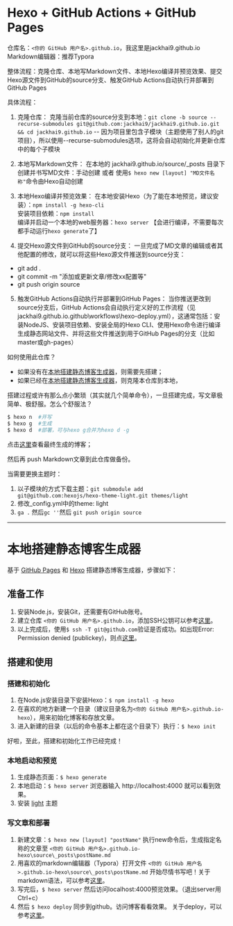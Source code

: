 # Hexo + GitHub Actions + GitHub Pages

仓库名：`<你的 GitHub 用户名>.github.io`，我这里是jackhai9.github.io
Markdown编辑器：推荐Typora

整体流程：克隆仓库、本地写Markdown文件、本地Hexo编译并预览效果、提交Hexo源文件到GitHub的source分支、触发GitHub Actions自动执行并部署到GitHub Pages

具体流程：

1. 克隆仓库：
   克隆当前仓库的source分支到本地：`git clone -b source --recurse-submodules git@github.com:jackhai9/jackhai9.github.io.git && cd jackhai9.github.io` 
   -- 因为项目里包含子模块（主题使用了别人的git项目），所以使用--recurse-submodules选项，这将会自动初始化并更新仓库中的每个子模块

2. 本地写Markdown文件：
   在本地的 jackhai9.github.io/source/_posts 目录下创建并书写MD文件：手动创建 或者 使用`$ hexo new [layout] "MD文件名称"`命令由Hexo自动创建

3. 本地Hexo编译并预览效果：
   在本地安装Hexo（为了能在本地预览，建议安装）：`npm install -g hexo-cli`   
   安装项目依赖：`npm install`  
   编译并启动一个本地的web服务器：`hexo server` 【会进行编译，不需要每次都手动运行`hexo generate`了】

4. 提交Hexo源文件到GitHub的source分支：
   一旦完成了MD文章的编辑或者其他配置的修改，就可以将这些Hexo源文件推送到source分支：

- git add .
- git commit -m "添加或更新文章/修改xx配置等"
- git push origin source

5. 触发GitHub Actions自动执行并部署到GitHub Pages：
   当你推送更改到source分支后，GitHub Actions会自动执行定义好的工作流程（见jackhai9.github.io\.github\workflows\hexo-deploy.yml），这通常包括：安装NodeJS、安装项目依赖、安装全局的Hexo CLI、使用Hexo命令进行编译生成静态网站文件、并将这些文件推送到用于GitHub Pages的分支（比如master或gh-pages）




如何使用此仓库？

- 如果没有在[本地搭建静态博客生成器](#本地搭建静态博客生成器)，则需要先搭建；
- 如果已经在[本地搭建静态博客生成器](#本地搭建静态博客生成器)，则克隆本仓库到本地，

搭建过程或许有那么点小繁琐（其实就几个简单命令），一旦搭建完成，写文章极简单、极舒服。怎么个舒服法？

```bash
$ hexo n  #开写
$ hexo g  #生成
$ hexo d  #部署，可与hexo g合并为hexo d -g
```
点击[这里](https://jackhai9.github.io)查看最终生成的博客；

然后再 push Markdown文章到此仓库做备份。

当需要更换主题时：
1. 以子模块的方式下载主题：`git submodule add git@github.com:hexojs/hexo-theme-light.git themes/light`
2. 修改_config.yml中的theme: light
3. `ga .` 然后`gc ''`然后 `git push origin source`

----------------------

# 本地搭建静态博客生成器

基于 [GitHub Pages](https://pages.github.com/) 和 [Hexo](https://hexo.io/zh-cn/) 搭建静态博客生成器，步骤如下：

## 准备工作

1. 安装Node.js，安装Git，还需要有GitHub账号。
2. 建立仓库 `<你的 GitHub 用户名>.github.io`，添加SSH公钥可以参考[这里](https://docs.github.com/zh/authentication/connecting-to-github-with-ssh)。
3. 以上完成后，使用`$ ssh -T git@github.com`验证是否成功。如出现Error: Permission denied (publickey)，则点[这里](https://docs.github.com/zh/authentication/troubleshooting-ssh/error-permission-denied-publickey)。


## 搭建和使用

### 搭建和初始化
1. 在Node.js安装目录下安装Hexo：`$ npm install -g hexo`
2. 在喜欢的地方新建一个目录（建议目录名为`<你的 GitHub 用户名>.github.io-hexo`），用来初始化博客和存放文章。
3. 进入新建的目录（以后的命令基本上都在这个目录下）执行：`$ hexo init`

好啦，至此，搭建和初始化工作已经完成！

### 本地启动和预览
1. 生成静态页面：`$ hexo generate`
2. 本地启动：`$ hexo server`  浏览器输入 http://localhost:4000 就可以看到效果。
3. 安装 [light](https://github.com/hexojs/hexo-theme-light) 主题

### 写文章和部署
1. 新建文章：`$ hexo new [layout] "postName"` 执行new命令后，生成指定名称的文章至 `<你的 GitHub 用户名>.github.io-hexo\source\_posts\postName.md`
2. 用喜欢的markdown编辑器（Typora）打开文件 `<你的 GitHub 用户名>.github.io-hexo\source\_posts\postName.md` 开始尽情书写吧！关于markdown语法，可以参考[这里](https://markdown.com.cn/editor/)。
3. 写完后，`$ hexo server`  然后访问localhost:4000预览效果。（退出server用Ctrl+c）
4. 然后 `$ hexo deploy` 同步到github。访问博客看看效果。 关于deploy，可以参考[这里](https://hexo.io/zh-cn/docs/commands#deploy)。
